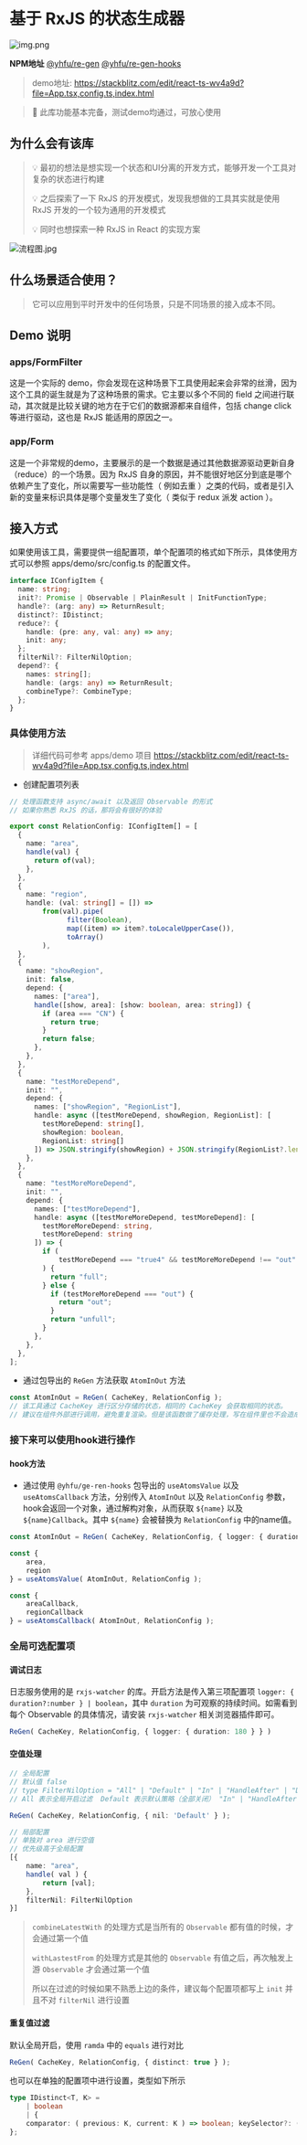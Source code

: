 # 基于 RxJS 的状态生成器

![img.png](img.png)

**NPM地址** [@yhfu/re-gen](https://www.npmjs.com/package/@yhfu/re-gen)  [@yhfu/re-gen-hooks](https://www.npmjs.com/package/@yhfu/re-gen-hooks)

> demo地址: https://stackblitz.com/edit/react-ts-wv4a9d?file=App.tsx,config.ts,index.html

> 🚀 此库功能基本完备，测试demo均通过，可放心使用

## 为什么会有该库

> 💡 最初的想法是想实现一个状态和UI分离的开发方式，能够开发一个工具对复杂的状态进行构建
> 
> 💡 之后探索了一下 RxJS 的开发模式，发现我想做的工具其实就是使用 RxJS 开发的一个较为通用的开发模式 
> 
> 💡 同时也想探索一种 RxJS in React 的实现方案 

![流程图.jpg](%E6%B5%81%E7%A8%8B%E5%9B%BE.jpg)
 
## 什么场景适合使用？

> 它可以应用到平时开发中的任何场景，只是不同场景的接入成本不同。

## Demo 说明

### apps/FormFilter

这是一个实际的 demo，你会发现在这种场景下工具使用起来会非常的丝滑，因为这个工具的诞生就是为了这种场景的需求。它主要以多个不同的 field 之间进行联动，其次就是比较关键的地方在于它们的数据源都来自组件，包括
change click 等进行驱动，这也是 RxJS 能适用的原因之一。

### app/Form

这是一个非常规的demo，主要展示的是一个数据是通过其他数据源驱动更新自身（reduce）的一个场景。因为 RxJS 自身的原因，并不能很好地区分到底是哪个依赖产生了变化，所以需要写一些功能性（ 例如去重 ）之类的代码，或者是引入新的变量来标识具体是哪个变量发生了变化（ 类似于
redux 派发 action ）。

## 接入方式

如果使用该工具，需要提供一组配置项，单个配置项的格式如下所示，具体使用方式可以参照 apps/demo/src/config.ts 的配置文件。

```typescript
interface IConfigItem {
  name: string;
  init?: Promise | Observable | PlainResult | InitFunctionType;
  handle?: (arg: any) => ReturnResult;
  distinct?: IDistinct;
  reduce?: {
    handle: (pre: any, val: any) => any;
    init: any;
  };
  filterNil?: FilterNilOption;
  depend?: {
    names: string[];
    handle: (args: any) => ReturnResult;
    combineType?: CombineType;
  };
}
```

### 具体使用方法

> 详细代码可参考 apps/demo 项目  https://stackblitz.com/edit/react-ts-wv4a9d?file=App.tsx,config.ts,index.html

- 创建配置项列表

```typescript
// 处理函数支持 async/await 以及返回 Observable 的形式
// 如果你熟悉 RxJS 的话，那将会有很好的体验

export const RelationConfig: IConfigItem[] = [
  {
    name: "area",
    handle(val) {
      return of(val);
    },
  },
  {
    name: "region",
    handle: (val: string[] = []) =>
        from(val).pipe(
              filter(Boolean),
              map((item) => item?.toLocaleUpperCase()),
              toArray()
        ),
  },
  {
    name: "showRegion",
    init: false,
    depend: {
      names: ["area"],
      handle([show, area]: [show: boolean, area: string]) {
        if (area === "CN") {
          return true;
        }
        return false;
      },
    },
  },
  {
    name: "testMoreDepend",
    init: "",
    depend: {
      names: ["showRegion", "RegionList"],
      handle: async ([testMoreDepend, showRegion, RegionList]: [
        testMoreDepend: string[],
        showRegion: boolean,
        RegionList: string[]
      ]) => JSON.stringify(showRegion) + JSON.stringify(RegionList?.length),
    },
  },
  {
    name: "testMoreMoreDepend",
    init: "",
    depend: {
      names: ["testMoreDepend"],
      handle: async ([testMoreMoreDepend, testMoreDepend]: [
        testMoreMoreDepend: string,
        testMoreDepend: string
      ]) => {
        if (
			testMoreDepend === "true4" && testMoreMoreDepend !== "out"
        ) {
          return "full";
        } else {
          if (testMoreMoreDepend === "out") {
            return "out";
          }
          return "unfull";
        }
      },
    },
  },
];
```

- 通过包导出的 `ReGen` 方法获取 `AtomInOut` 方法

```typescript
const AtomInOut = ReGen( CacheKey, RelationConfig );
// 该工具通过 CacheKey 进行区分存储的状态，相同的 CacheKey 会获取相同的状态。
// 建议在组件外部进行调用，避免重复渲染。但是该函数做了缓存处理，写在组件里也不会造成性能浪费。
```

### 接下来可以使用hook进行操作

#### hook方法

- 通过使用 `@yhfu/ge-ren-hooks` 包导出的 `useAtomsValue` 以及 `useAtomsCallback` 方法，分别传入 `AtomInOut`
  以及 `RelationConfig` 参数，hook会返回一个对象，通过解构对象，从而获取 `${name}` 以及 `${name}Callback`。其中 `${name}`
  会被替换为 `RelationConfig` 中的name值。

```typescript
const AtomInOut = ReGen( CacheKey, RelationConfig, { logger: { duration: 300 } } ); // 可以写到组件外边，也可以写到组件内部，实际通过 CacheKey 做了缓存的处理

const {
	area,
	region
} = useAtomsValue( AtomInOut, RelationConfig );

const {
	areaCallback,
	regionCallback
} = useAtomsCallback( AtomInOut, RelationConfig );
```

### 全局可选配置项

#### 调试日志

日志服务使用的是 `rxjs-watcher` 的库。开启方法是传入第三项配置项 `logger: { duration?:number } | boolean`，其中 `duration`
为可观察的持续时间。如需看到每个 Observable 的具体情况，请安装 `rxjs-watcher` 相关浏览器插件即可。

```typescript
ReGen( CacheKey, RelationConfig, { logger: { duration: 180 } } )
```

#### 空值处理

```typescript
// 全局配置
// 默认值 false
// type FilterNilOption = "All" | "Default" | "In" | "HandleAfter" | "DependAfter" | "Out"
// All 表示全局开启过滤  Default 表示默认策略（全部关闭） "In" | "HandleAfter" | "DependAfter" | "Out" 表示不同的阶段进行空值处理

ReGen( CacheKey, RelationConfig, { nil: 'Default' } );

// 局部配置
// 单独对 area 进行空值
// 优先级高于全局配置
[{
	name: "area",
	handle( val ) {
		return [val];
	},
    filterNil: FilterNilOption
}]
```

> `combineLatestWith` 的处理方式是当所有的 `Observable` 都有值的时候，才会通过第一个值
> 
> `withLastestFrom` 的处理方式是其他的 `Observable` 有值之后，再次触发上游 `Observable` 才会通过第一个值
> 
> 所以在过滤的时候如果不熟悉上边的条件，建议每个配置项都写上 `init` 并且不对 `filterNil` 进行设置

#### 重复值过滤

默认全局开启，使用 `ramda` 中的 `equals` 进行对比

```typescript
ReGen( CacheKey, RelationConfig, { distinct: true } );
```

也可以在单独的配置项中进行设置，类型如下所示

```typescript
type IDistinct<T, K> =
	| boolean
	| {
	comparator: ( previous: K, current: K ) => boolean; keySelector?: ( value: T ) => K;
};
```


